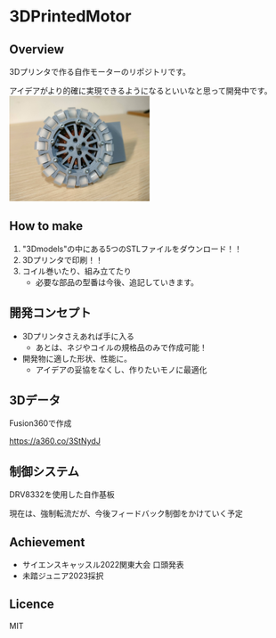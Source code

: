 # 3DPrintedMotor

## Overview
3Dプリンタで作る自作モーターのリポジトリです。

アイデアがより的確に実現できるようになるといいなと思って開発中です。
<img src="https://github.com/Jun-robot/3DPrintedMotor/blob/main/readme.jpg" width="50%">

## How to make
1. "3Dmodels"の中にある5つのSTLファイルをダウンロード！！
1. 3Dプリンタで印刷！！
1. コイル巻いたり、組み立てたり
   - 必要な部品の型番は今後、追記していきます。

## 開発コンセプト
- 3Dプリンタさえあれば手に入る
  - あとは、ネジやコイルの規格品のみで作成可能！
- 開発物に適した形状、性能に。
  - アイデアの妥協をなくし、作りたいモノに最適化

## 3Dデータ
Fusion360で作成

https://a360.co/3StNydJ

## 制御システム
DRV8332を使用した自作基板

現在は、強制転流だが、今後フィードバック制御をかけていく予定

## Achievement
- サイエンスキャッスル2022関東大会 口頭発表
- 未踏ジュニア2023採択

## Licence
MIT
